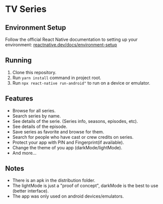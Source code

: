 # TV Series

## Environment Setup
Follow the official React Native documentation to setting up your environment: [reactnative.dev/docs/environment-setup](https://reactnative.dev/docs/environment-setup)

## Running
1. Clone this repository.
2. Run `yarn install` command in project root.
3. Run `npx react-native run-android"` to run on a device or emulator.


## Features 
- Browse for all series.
- Search series by name.
- See details of the serie. (Series info, seasons, episodes, etc).
- See details of the episode.
- Save series as favorite and browse for them.
- Search for people who have cast or crew credits on series.
- Protect your app with PIN and Fingerprint(if available).
- Change the theme of you app (darkMode/lightMode). 
- And more...


## Notes
- There is an apk in the distribution folder.
- The lightMode is just a "proof of concept", darkMode is the best to use (better interface).
- The app was only used on android devices/emulators.
